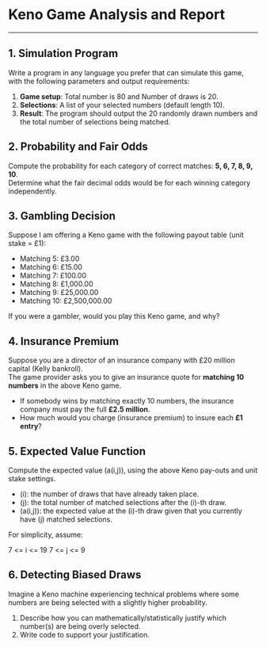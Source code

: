 # Keno Game Analysis and Report

---

## 1. Simulation Program

Write a program in any language you prefer that can simulate this game, with the following parameters and output requirements:

1. **Game setup**: Total number is 80 and Number of draws is 20.  
2. **Selections**: A list of your selected numbers (default length 10).  
3. **Result**: The program should output the 20 randomly drawn numbers and the total number of selections being matched.


## 2. Probability and Fair Odds

Compute the probability for each category of correct matches: **5, 6, 7, 8, 9, 10**.  
Determine what the fair decimal odds would be for each winning category independently.  


## 3. Gambling Decision

Suppose I am offering a Keno game with the following payout table (unit stake = £1):

- Matching 5: £3.00  
- Matching 6: £15.00  
- Matching 7: £100.00  
- Matching 8: £1,000.00  
- Matching 9: £25,000.00  
- Matching 10: £2,500,000.00  

If you were a gambler, would you play this Keno game, and why?  


## 4. Insurance Premium

Suppose you are a director of an insurance company with £20 million capital (Kelly bankroll).  
The game provider asks you to give an insurance quote for **matching 10 numbers** in the above Keno game.  

- If somebody wins by matching exactly 10 numbers, the insurance company must pay the full **£2.5 million**.  
- How much would you charge (insurance premium) to insure each **£1 entry**?

## 5. Expected Value Function

Compute the expected value \(a(i,j)\), using the above Keno pay-outs and unit stake settings.  

- \(i\): the number of draws that have already taken place.  
- \(j\): the total number of matched selections after the \(i\)-th draw.  
- \(a(i,j)\): the expected value at the \(i\)-th draw given that you currently have \(j\) matched selections.  

For simplicity, assume:  

7 <= i <= 19
7 <= j <= 9

## 6. Detecting Biased Draws

Imagine a Keno machine experiencing technical problems where some numbers are being selected with a slightly higher probability.

1. Describe how you can mathematically/statistically justify which number(s) are being overly selected.  
2. Write code to support your justification.  
